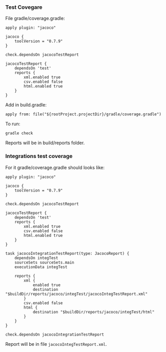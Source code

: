 ### Test Covegare
File gradle/coverage.gradle:
```
apply plugin: "jacoco"

jacoco {
    toolVersion = "0.7.9"
}

check.dependsOn jacocoTestReport

jacocoTestReport {
    dependsOn 'test'
    reports {
        xml.enabled true
        csv.enabled false
        html.enabled true
    }
}

```
Add in build.gradle:
```
apply from: file("${rootProject.projectDir}/gradle/coverage.gradle")
```
To run:
```
gradle check
```
Reports will be in build/reports folder.

### Integrations test coverage
For it gradle/coverage.gradle should looks like:
```
apply plugin: "jacoco"

jacoco {
    toolVersion = "0.7.9"
}

check.dependsOn jacocoTestReport

jacocoTestReport {
    dependsOn 'test'
    reports {
        xml.enabled true
        csv.enabled false
        html.enabled true
    }
}

task jacocoIntegrationTestReport(type: JacocoReport) {
    dependsOn integTest
    sourceSets sourceSets.main
    executionData integTest

    reports {
        xml {
            enabled true
            destination "$buildDir/reports/jacoco/integTest/jacocoIntegTestReport.xml"
        }
        csv.enabled false
        html {
            destination "$buildDir/reports/jacoco/integTest/html"
        }
    }
}

check.dependsOn jacocoIntegrationTestReport
```
Report will be in file `jacocoIntegTestReport.xml`.
